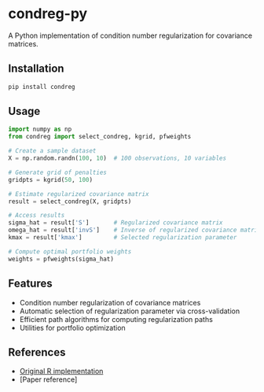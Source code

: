 # condreg-py

A Python implementation of condition number regularization for covariance matrices.

## Installation

```bash
pip install condreg
```

## Usage

```python
import numpy as np
from condreg import select_condreg, kgrid, pfweights

# Create a sample dataset
X = np.random.randn(100, 10)  # 100 observations, 10 variables

# Generate grid of penalties
gridpts = kgrid(50, 100)

# Estimate regularized covariance matrix
result = select_condreg(X, gridpts)

# Access results
sigma_hat = result['S']       # Regularized covariance matrix
omega_hat = result['invS']    # Inverse of regularized covariance matrix
kmax = result['kmax']         # Selected regularization parameter

# Compute optimal portfolio weights
weights = pfweights(sigma_hat)
```

## Features

- Condition number regularization of covariance matrices
- Automatic selection of regularization parameter via cross-validation
- Efficient path algorithms for computing regularization paths
- Utilities for portfolio optimization

## References

- [Original R implementation](https://github.com/yourlinkhere)
- [Paper reference]
